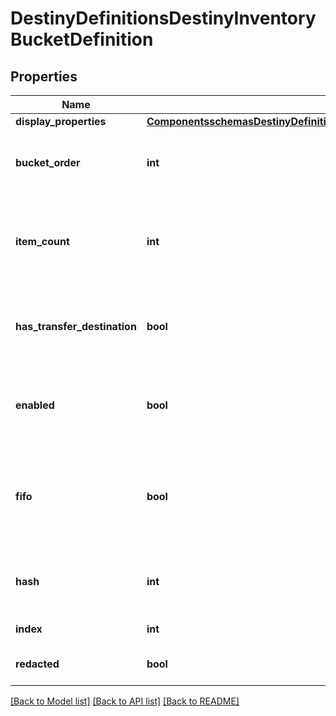 # DestinyDefinitionsDestinyInventoryBucketDefinition

## Properties
Name | Type | Description | Notes
------------ | ------------- | ------------- | -------------
**display_properties** | [**ComponentsschemasDestinyDefinitionsCommonDestinyDisplayPropertiesDefinition**](ComponentsschemasDestinyDefinitionsCommonDestinyDisplayPropertiesDefinition.md) |  | [optional] 
**bucket_order** | **int** | Use this property to provide a quick-and-dirty recommended ordering for buckets in the UI.Most UIs will likely want to forsake this for something more custom and manual. | [optional] 
**item_count** | **int** | The maximum # of item \&quot;slots\&quot; in a bucket.  A slot is a given combination of item + quantity.  For instance, a Weapon will always take up a single slot, and always have a quantity of 1.But a material could take up only a single slot with hundreds of quantity. | [optional] 
**has_transfer_destination** | **bool** | If TRUE, there is at least one Vendor that can transfer items to/from this bucket.  See the DestinyVendorDefinition&#39;sacceptedItems property for more information on how transferring works. | [optional] 
**enabled** | **bool** | If True, this bucket is enabled.  Disabled buckets may include buckets that were included for test purposes, orthat were going to be used but then were abandoned but never removed from content *cough*. | [optional] 
**fifo** | **bool** | if a FIFO bucket fills up, it will delete the oldest item from said bucket when a new item tries to be addedto it.  If this is FALSE, the bucket will not allow new items to be placed in it until room is made by the usermanually deleting items from it.  You can see an example of this with the Postmaster&#39;s bucket. | [optional] 
**hash** | **int** | The unique identifier for this entity.  Guaranteed to be unique for the type of entity, but not globally.  When entities refer to each other in Destiny content, it is this hash that they are referring to. | [optional] 
**index** | **int** | The index of the entity as it was found in the investment tables. | [optional] 
**redacted** | **bool** | If this is true, then there is an entity with this identifier/type combination, but BNet isnot yet allowed to show it.  Sorry! | [optional] 

[[Back to Model list]](../README.md#documentation-for-models) [[Back to API list]](../README.md#documentation-for-api-endpoints) [[Back to README]](../README.md)


